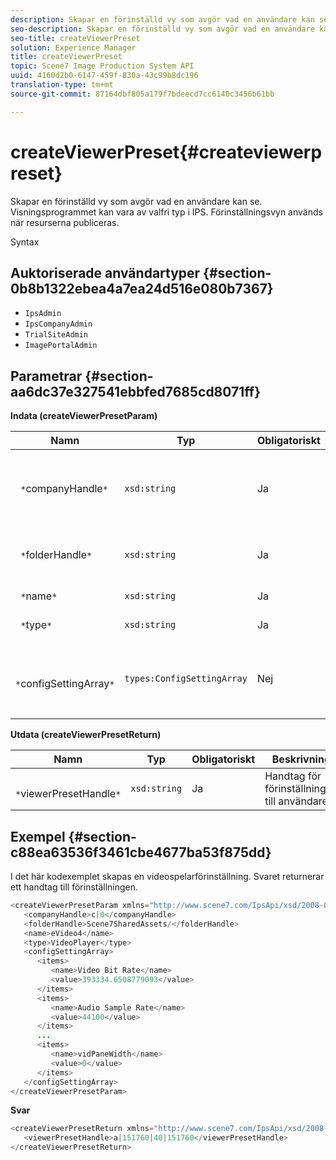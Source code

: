 ```yaml
---
description: Skapar en förinställd vy som avgör vad en användare kan se. Visningsprogrammet kan vara av valfri typ i IPS. Förinställningsvyn används när resurserna publiceras.
seo-description: Skapar en förinställd vy som avgör vad en användare kan se. Visningsprogrammet kan vara av valfri typ i IPS. Förinställningsvyn används när resurserna publiceras.
seo-title: createViewerPreset
solution: Experience Manager
title: createViewerPreset
topic: Scene7 Image Production System API
uuid: 4160d2b0-6147-459f-830a-43c99b8dc196
translation-type: tm+mt
source-git-commit: 87164dbf805a179f7bdeecd7cc6140c3456b61bb

---
```



# createViewerPreset{#createviewerpreset}

Skapar en förinställd vy som avgör vad en användare kan se. Visningsprogrammet kan vara av valfri typ i IPS. Förinställningsvyn används när resurserna publiceras.

Syntax

## Auktoriserade användartyper {#section-0b8b1322ebea4a7ea24d516e080b7367}

* `IpsAdmin`
* `IpsCompanyAdmin`
* `TrialSiteAdmin`
* `ImagePortalAdmin`

## Parametrar {#section-aa6dc37e327541ebbfed7685cd8071ff}

**Indata (createViewerPresetParam)**

| Namn | Typ | Obligatoriskt | Beskrivning |
|---|---|---|---|
| ` *`companyHandle`*` | `xsd:string` | Ja | Handtaget för det företag som innehåller visningsprogrammets förinställningar och resurser. |
| ` *`folderHandle`*` | `xsd:string` | Ja | Hanteringen av mappen som innehåller resurserna. |
| ` *`name`*` | `xsd:string` | Ja | Namn på visningsprogram. |
| ` *`type`*` | `xsd:string` | Ja | Typ av visningsprogram. |
| ` *`configSettingArray`*` | `types:ConfigSettingArray` | Nej | En array som innehåller namn, värden och handtag för bilder som du använder förinställningar på. |

**Utdata (createViewerPresetReturn)**

| Namn | Typ | Obligatoriskt | Beskrivning |
|---|---|---|---|
| ` *`viewerPresetHandle`*` | `xsd:string` | Ja | Handtag för förinställningen till användaren. |

## Exempel {#section-c88ea63536f3461cbe4677ba53f875dd}

I det här kodexemplet skapas en videospelarförinställning. Svaret returnerar ett handtag till förinställningen.

```java
<createViewerPresetParam xmlns="http://www.scene7.com/IpsApi/xsd/2008-01-15">
   <companyHandle>c|0</companyHandle>
   <folderHandle>Scene7SharedAssets/</folderHandle>
   <name>eVideo4</name>
   <type>VideoPlayer</type>
   <configSettingArray>
      <items>
         <name>Video Bit Rate</name>
         <value>393334.6508779093</value>
      </items>
      <items>
         <name>Audio Sample Rate</name>
         <value>44100</value>
      </items>
      ...
      <items>
         <name>vidPaneWidth</name>
         <value>0</value>
      </items>
   </configSettingArray>
</createViewerPresetParam>
```

**Svar**

```java
<createViewerPresetReturn xmlns="http://www.scene7.com/IpsApi/xsd/2008-01-15">
   <viewerPresetHandle>a|151760|40|151760</viewerPresetHandle>
</createViewerPresetReturn>
```

